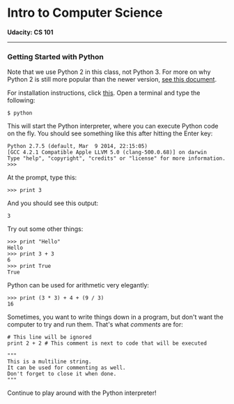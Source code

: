 # Intro to Computer Science

**Udacity: CS 101**

---

### Getting Started with Python

Note that we use Python 2 in this class, not Python 3. For more on why Python 2 is still more popular than the newer version, [see this document](http://blog.startifact.com/posts/python-2-gravity.html).

For installation instructions, click [this](https://www.python.org/downloads/). Open a terminal and type the following:

    $ python

This will start the Python interpreter, where you can execute Python code on the fly. You should see something like this after hitting the Enter key:

    Python 2.7.5 (default, Mar  9 2014, 22:15:05) 
    [GCC 4.2.1 Compatible Apple LLVM 5.0 (clang-500.0.68)] on darwin
    Type "help", "copyright", "credits" or "license" for more information.
    >>> 
    
At the prompt, type this:

    >>> print 3
    
And you should see this output:

    3
    
Try out some other things:

    >>> print "Hello"
    Hello
    >>> print 3 + 3
    6
    >>> print True
    True
    
Python can be used for arithmetic very elegantly:

    >>> print (3 * 3) + 4 + (9 / 3)
    16
    
Sometimes, you want to write things down in a program, but don't want the computer to try and run them. That's what *comments* are for:

    # This line will be ignored
    print 2 + 2 # This comment is next to code that will be executed
    
    """
    This is a multiline string.
    It can be used for commenting as well.
    Don't forget to close it when done.
    """

Continue to play around with the Python interpreter!

